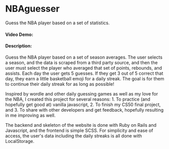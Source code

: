# NBAguesser

Guess the NBA player based on a set of statistics.
#### Video Demo:  <URL HERE>
#### Description:

Guess the NBA player based on a set of season averages. The user selects a season, and the data is scraped from a third party source, and then the user must select the player who averaged that set of points, rebounds, and assists. Each day the user gets 5 guesses. If they get 3 out of 5 correct that day, they earn a little basketball emoji for a daily streak. The goal is for them to continue their daily streak for as long as possible!

Inspired by wordle and other daily guessing games as well as my love for the NBA, I created this project for several reasons: 1. To practice (and hopefully get good at) vanilla javascript, 2. To finish my CS50 final project, and 3. To share with other developers and get feedback, hopefully resulting in me improving as well.

The backend and skeleton of the website is done with Ruby on Rails and Javascript, and the frontend is simple SCSS. For simplicity and ease of access, the user's data including the daily streaks is all done with LocalStorage.
